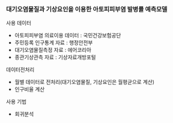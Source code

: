 ### 대기오염물질과 기상요인을 이용한 아토피피부염 발병률 예측모델

사용 데이터
- 아토피피부염 의료이용 데이터 : 국민건강보험공단
- 주민등록 인구통계 자료 : 행정안전부
- 대기오염물질측정 자료 : 에어코리아
- 종관기상관측 자료 : 기상자료개방포털

데이터전처리
- 월별 데이터로 전처리(대기오염물질, 기상요인은 월평균으로 계산)
- 인구비율 계산

사용 기법
- 회귀분석
